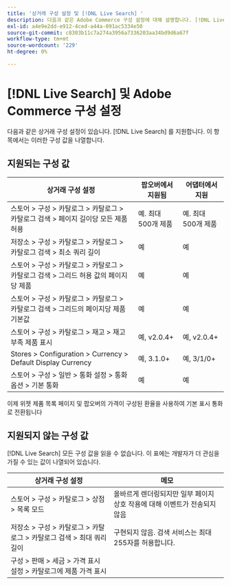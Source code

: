 ```yaml
---
title: '상거래 구성 설정 및 [!DNL Live Search] '
description: 다음과 같은 Adobe Commerce 구성 설정에 대해 설명합니다. [!DNL Live Search] 읽을 수 있습니다.
exl-id: a4e9e2dd-e912-4ced-a44a-091ac5334e50
source-git-commit: c8303b11c7a274a3956a7336203aa34bd9d6a67f
workflow-type: tm+mt
source-wordcount: '229'
ht-degree: 0%

---
```


# [!DNL Live Search] 및 Adobe Commerce 구성 설정

다음과 같은 상거래 구성 설정이 있습니다. [!DNL Live Search] 를 지원합니다. 이 항목에서는 이러한 구성 값을 나열합니다.

## 지원되는 구성 값

| 상거래 구성 설정 | 팝오버에서 지원됨 | 어댑터에서 지원 |
|---|---|---|
| 스토어 > 구성 > 카탈로그 > 카탈로그 > 카탈로그 검색 > 페이지 길이당 모든 제품 허용 | 예. 최대 500개 제품 | 예. 최대 500개 제품 |
| 저장소 > 구성 > 카탈로그 > 카탈로그 > 카탈로그 검색 > 최소 쿼리 길이 | 예 | 예 |
| 스토어 > 구성 > 카탈로그 > 카탈로그 > 카탈로그 검색 > 그리드 허용 값의 페이지당 제품 | 예 | 예 |
| 스토어 > 구성 > 카탈로그 > 카탈로그 > 카탈로그 검색 > 그리드의 페이지당 제품 기본값 | 예 | 예 |
| 스토어 > 구성 > 카탈로그 > 재고 > 재고 부족 제품 표시 | 예, v2.0.4+ | 예, v2.0.4+ |
| Stores > Configuration > Currency > Default Display Currency | 예, 3.1.0+ | 예, 3/1/0+ |
| 스토어 > 구성 > 일반 > 통화 설정 > 통화 옵션 > 기본 통화 | 예 | 예 |

이제 위젯 제품 목록 페이지 및 팝오버의 가격이 구성된 환율을 사용하여 기본 표시 통화로 전환됩니다

## 지원되지 않는 구성 값

[!DNL Live Search] 모든 구성 값을 읽을 수 없습니다. 이 표에는 개발자가 더 관심을 가질 수 있는 값이 나열되어 있습니다.

| 상거래 구성 설정 | 메모 |
|---|---|
| 스토어 > 구성 > 카탈로그 > 상점 > 목록 모드 | 올바르게 렌더링되지만 일부 페이지 상호 작용에 대해 이벤트가 전송되지 않음 |
| 저장소 > 구성 > 카탈로그 > 카탈로그 > 카탈로그 검색 > 최대 쿼리 길이 | 구현되지 않음. 검색 서비스는 최대 255자를 허용합니다. |
| 구성 > 판매 > 세금 > 가격 표시 설정 > 카탈로그에 제품 가격 표시 |  |
